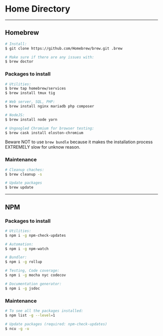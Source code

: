 # Home Directory

---

## Homebrew
```sh
# Install:
$ git clone https://github.com/Homebrew/brew.git .brew

# Make sure if there are any issues with:
$ brew doctor
```

### Packages to install
```sh
# Utilities:
$ brew tap homebrew/services
$ brew install tmux tig

# Web server, SQL, PHP:
$ brew install nginx mariadb php composer

# NodeJS:
$ brew install node yarn

# Ungoogled Chromium for browser testing:
$ brew cask install eloston-chromium
```

Beware NOT to use `brew bundle` because it makes the installation process EXTREMELY slow for unknow reason.

### Maintenance
```sh
# Cleanup chaches:
$ brew cleanup -s

# Update packages
$ brew update
```

---

## NPM

### Packages to install
```sh
# Utilities:
$ npm i -g npm-check-updates

# Automation:
$ npm i -g npm-watch

# Bundler:
$ npm i -g rollup

# Testing, Code coverage:
$ npm i -g mocha nyc codecov

# Documentation generator:
$ npm i -g jsdoc
```

### Maintenance
```sh
# To see all the packages installed:
$ npm list -g --level=1

# Update packages (required: npm-check-updates)
$ ncu -g -u
```
